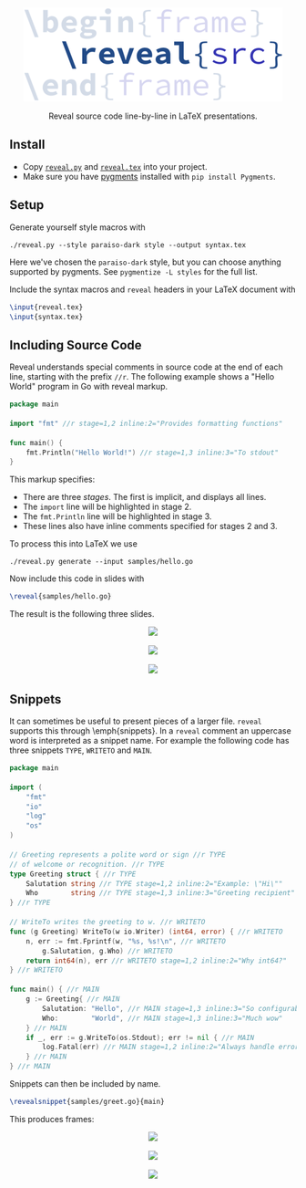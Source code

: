 <p align="center"><img src="logo.png" border="0" alt="reveal" /></p>

<p align="center">Reveal source code line-by-line in LaTeX presentations.</p>





## Install

* Copy [`reveal.py`](reveal.py) and [`reveal.tex`](reveal.tex) into your project.
* Make sure you have [pygments](http://pygments.org/) installed with `pip install Pygments`.

## Setup

Generate yourself style macros with

```
./reveal.py --style paraiso-dark style --output syntax.tex
```

Here we've chosen the `paraiso-dark` style, but you can choose anything
supported by pygments. See `pygmentize -L styles` for the full list.

Include the syntax macros and `reveal` headers in your LaTeX document with

```tex
\input{reveal.tex}
\input{syntax.tex}
```

## Including Source Code

Reveal understands special comments in source code at the end of each line,
starting with the prefix `//r`. The following example shows a "Hello World"
program in Go with reveal markup.

```go
package main

import "fmt" //r stage=1,2 inline:2="Provides formatting functions"

func main() {
	fmt.Println("Hello World!") //r stage=1,3 inline:3="To stdout"
}

```

This markup specifies:

* There are three _stages_. The first is implicit, and displays all lines.
* The `import` line will be highlighted in stage 2.
* The `fmt.Println` line will be highlighted in stage 3.
* These lines also have inline comments specified for stages 2 and 3.

To process this into LaTeX we use

```
./reveal.py generate --input samples/hello.go
```

Now include this code in slides with

```tex
\reveal{samples/hello.go}
```

The result is the following three slides.

<p align="center"><img src="https://i.imgur.com/d0yGkf2.png" /></p>
<p align="center"><img src="https://i.imgur.com/BP6zLF0.png" /></p>
<p align="center"><img src="https://i.imgur.com/7czqPJU.png" /></p>

## Snippets

It can sometimes be useful to present pieces of a larger file. `reveal`
supports this through \emph{snippets}. In a `reveal` comment an uppercase word
is interpreted as a snippet name. For example the following code has three snippets `TYPE`, `WRITETO` and `MAIN`.

```go
package main

import (
	"fmt"
	"io"
	"log"
	"os"
)

// Greeting represents a polite word or sign //r TYPE
// of welcome or recognition. //r TYPE
type Greeting struct { //r TYPE
	Salutation string //r TYPE stage=1,2 inline:2="Example: \"Hi\""
	Who        string //r TYPE stage=1,3 inline:3="Greeting recipient"
} //r TYPE

// WriteTo writes the greeting to w. //r WRITETO
func (g Greeting) WriteTo(w io.Writer) (int64, error) { //r WRITETO
	n, err := fmt.Fprintf(w, "%s, %s!\n", //r WRITETO
		g.Salutation, g.Who) //r WRITETO
	return int64(n), err //r WRITETO stage=1,2 inline:2="Why int64?"
} //r WRITETO

func main() { //r MAIN
	g := Greeting{ //r MAIN
		Salutation: "Hello", //r MAIN stage=1,3 inline:3="So configurable"
		Who:        "World", //r MAIN stage=1,3 inline:3="Much wow"
	} //r MAIN
	if _, err := g.WriteTo(os.Stdout); err != nil { //r MAIN
		log.Fatal(err) //r MAIN stage=1,2 inline:2="Always handle errors"
	} //r MAIN
} //r MAIN

```

Snippets can then be included by name.

```tex
\revealsnippet{samples/greet.go}{main}
```

This produces frames:

<p align="center"><img src="https://i.imgur.com/LRjyKCQ.png" /></p>
<p align="center"><img src="https://i.imgur.com/XTNVAPH.png" /></p>
<p align="center"><img src="https://i.imgur.com/nKyjt2p.png" /></p>
